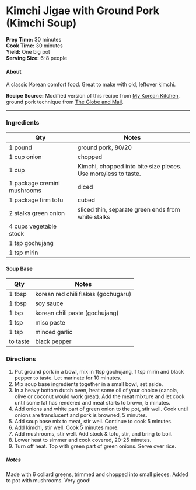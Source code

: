 # Kimchi Jigae with Ground Pork (Kimchi Soup)

**Prep Time:** 30 minutes  
**Cook Time:** 30 minutes   
**Yield:**  One big pot  
**Serving Size:** 6-8 people

#### About
A classic Korean comfort food. Great to make with old, leftover kimchi.

**Recipe Source:**  Modified version of this recipe from [My Korean Kitchen](https://mykoreankitchen.com/kimchi-jjigae/), ground pork technique from [The Globe and Mail](https://www.theglobeandmail.com/life/food-and-wine/recipes/recipe-kimchi-jjigae/article27294373/).


---

### Ingredients

| Qty  | Notes|
|---|---|
| 1 pound | ground pork, 80/20  |
| 1 cup onion | chopped  |
| 1 cup | Kimchi, chopped into bite size pieces. Use more/less to taste.  |
| 1 package cremini mushrooms | diced  |
| 1 package firm tofu | cubed  |
| 2 stalks green onion | sliced thin, separate green ends from white stalks  |
| 4 cups vegetable stock |   |
| 1 tsp gochujang |   |
| 1 tsp mirin |   |

#### Soup Base
| Qty  | Notes|
|---|---|
| 1 tbsp | korean red chili flakes (gochugaru)  |
| 1 tbsp | soy sauce  |
| 1 tsp | korean chili paste (gochujang)  |
| 1 tsp | miso paste  |
| 1 tsp | minced garlic  |
| to taste | black pepper  |



### Directions
1. Put ground pork in a bowl, mix in 1tsp gochujang, 1 tsp mirin and black pepper to taste. Let marinate for 10 minutes.
2. Mix soup base ingredients together in a small bowl, set aside.
3. In a heavy bottom dutch oven, heat some oil of your choice (canola, olive or coconut would work great). Add the meat mixture and let cook until some fat has rendered and meat starts to brown, 5 minutes.
4. Add onions and white part of green onion to the pot, stir well. Cook until onions are translucent and pork is browned, 5 minutes.
5. Add soup base mix to meat, stir well. Continue to cook 5 minutes.
6. Add kimchi, stir well. Cook 5 minutes more.
7. Add mushrooms, stir well. Add stock & tofu, stir, and bring to boil.
8. Lower heat to simmer and cook covered, 20-25 minutes.
9. Turn off heat. Top with green part of green onions. Serve over rice.

##### Notes  

Made with 6 collard greens, trimmed and chopped into small pieces. Added to pot with mushrooms. Very good!
